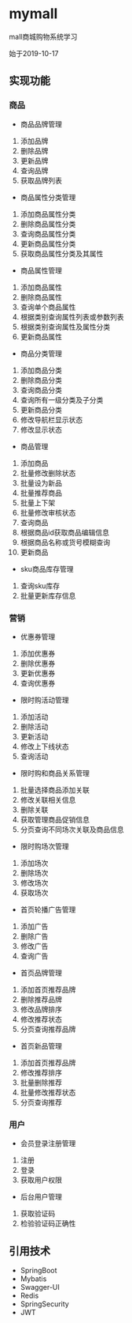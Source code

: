 # mymall
mall商城购物系统学习

始于2019-10-17

## 实现功能

### 商品

- 商品品牌管理

1. 添加品牌
2. 删除品牌
3. 更新品牌
4. 查询品牌
5. 获取品牌列表

- 商品属性分类管理

1. 添加商品属性分类
2. 删除商品属性分类
3. 查询商品属性分类
4. 更新商品属性分类
5. 获取商品属性分类及其属性

- 商品属性管理

1. 添加商品属性
2. 删除商品属性
3. 查询单个商品属性
4. 根据类别查询属性列表或参数列表
5. 根据类别查询属性及属性分类
6. 更新商品属性

- 商品分类管理

1. 添加商品分类
2. 删除商品分类
3. 查询商品分类
4. 查询所有一级分类及子分类
5. 更新商品分类
6. 修改导航栏显示状态
7. 修改显示状态

- 商品管理

1. 添加商品
2. 批量修改删除状态
3. 批量设为新品
4. 批量推荐商品
5. 批量上下架
6. 批量修改审核状态
7. 查询商品
8. 根据商品id获取商品编辑信息
9. 根据商品名称或货号模糊查询
10. 更新商品

- sku商品库存管理

1. 查询sku库存
2. 批量更新库存信息

### 营销

- 优惠券管理

1. 添加优惠券
2. 删除优惠券
3. 更新优惠券
4. 查询优惠券

- 限时购活动管理

1. 添加活动
2. 删除活动
3. 更新活动
4. 修改上下线状态
5. 查询活动

- 限时购和商品关系管理

1. 批量选择商品添加关联
2. 修改关联相关信息
3. 删除关联
4. 获取管理商品促销信息
5. 分页查询不同场次关联及商品信息

- 限时购场次管理

1. 添加场次
2. 删除场次
3. 修改场次
4. 获取场次

- 首页轮播广告管理

1. 添加广告
2. 删除广告
3. 修改广告
4. 查询广告

- 首页品牌管理

1. 添加首页推荐品牌
2. 删除推荐品牌
3. 修改品牌排序
4. 修改推荐状态
5. 分页查询推荐品牌

- 首页新品管理

1. 添加首页推荐品牌
2. 修改推荐排序
3. 批量删除推荐
4. 批量修改推荐状态
5. 分页查询推荐

### 用户

- 会员登录注册管理

1. 注册
2. 登录
3. 获取用户权限

- 后台用户管理

1. 获取验证码
2. 检验验证码正确性

## 引用技术

- SpringBoot
- Mybatis
- Swagger-UI
- Redis
- SpringSecurity
- JWT

